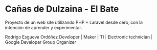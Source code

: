 # Cañas de Dulzaina - El Bate

Proyecto de un web site utilizando PHP + Laravel desde cero, con la intención de aprender y experimentar. 

Rodrigo Esgueva Ordóñez
Developer | Maker | TI | Electronic technician | Google Developer Group Organizer
